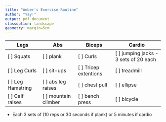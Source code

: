 ```yaml
---
title: "Amber's Exercise Routine"
author: "Yay!"
output: pdf_document
classoption: landscape
geometry: margin=5cm
---
```



| Legs  | Abs | Biceps | Cardio
| --------------------------------- | ------------------------------------------- | ------------- |--------------------------------------------- |
| [ ] Squats  | [ ] plank  | [ ] Curls| [ ]  jumping jacks - 3 sets of 20 each
| [ ] Leg Curls |[ ] sit-ups  | [ ] Tricep extentions| [ ] treadmill
| [ ] Leg Hamstring | [  ] abs leg raises | [ ] chest pull| [ ] ellipse
| [ ] Calf raises  | [ ] mountain climber  | [  ] bench press| [ ] bicycle


- Each 3 sets of (10 reps or 30 seconds if plank) or 5 minutes if cardio

<!-- # Large Scale Kernel methods

* Speaker: Issam Laradji
* MLRG

# Outline

* Decision Trees


# Decision Stump

*

# Decision Tree

*

# Random Forest

* -->